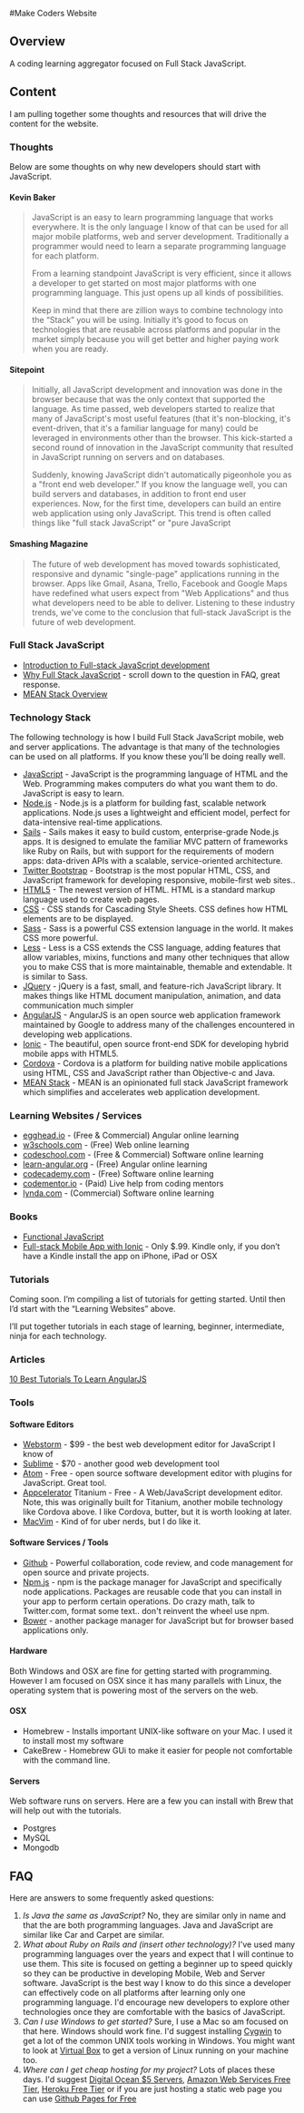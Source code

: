 #Make Coders Website

## Overview

A coding learning aggregator focused on Full Stack JavaScript.

## Content

I am pulling together some thoughts and resources that will drive the content for the website.

### Thoughts

Below are some thoughts on why new developers should start with JavaScript.

#### Kevin Baker
> JavaScript is an easy to learn programming language that works everywhere. It is the only language I know of that can be used for all major mobile platforms, web and server development. Traditionally a programmer would need to learn a separate programming language for each platform. 
>
>From a learning standpoint JavaScript is very efficient, since it allows a developer to get started on most major platforms with one programming language. This just opens up all kinds of possibilities.
> 
> Keep in mind that there are  zillion ways to combine technology into the “Stack” you will be using. Initially it’s good to focus on technologies that are reusable across platforms and popular in the market simply because you will get better and higher paying work when you are ready. 


#### Sitepoint
> Initially, all JavaScript development and innovation was done in the browser because that was the only context that supported the language. As time passed, web developers started to realize that many of JavaScript's most useful features (that it's non-blocking, it's event-driven, that it's a familiar language for many) could be leveraged in environments other than the browser. This kick-started a second round of innovation in the JavaScript community that resulted in JavaScript running on servers and on databases.
>
>Suddenly, knowing JavaScript didn't automatically pigeonhole you as a "front end web developer." If you know the language well, you can build servers and databases, in addition to front end user experiences. Now, for the first time, developers can build an entire web application using only JavaScript. This trend is often called things like "full stack JavaScript" or "pure JavaScript 


#### Smashing Magazine

>The future of web development has moved towards sophisticated, responsive and dynamic "single-page" applications running in the browser. Apps like Gmail, Asana, Trello, Facebook and Google Maps have redefined what users expect from "Web Applications" and thus what developers need to be able to deliver. Listening to these industry trends, we've come to the conclusion that full-stack JavaScript is the future of web development. 

### Full Stack JavaScript

* [Introduction to Full-stack JavaScript development](http://www.smashingmagazine.com/2013/11/21/introduction-to-full-stack-JavaScript/)
* [Why Full Stack JavaScript](http://www.fullstackacademy.com/faq#why_JavaScript) - scroll down to the question in FAQ, great response.
* [MEAN Stack Overview](http://www.sitepoint.com/full-stack-JavaScript-development-mean/)

### Technology Stack
The following technology is how I build Full Stack JavaScript mobile, web and server applications. The advantage is that many of the technologies can be used on all platforms. If you know these you’ll be doing really well.

* [JavaScript](http://en.wikipedia.org/wiki/JavaScript) - JavaScript is the programming language of HTML and the Web. Programming makes computers do what you want them to do. JavaScript is easy to learn.
* [Node.js](https://nodejs.org/) - Node.js is a platform for building fast, scalable network applications. Node.js uses a lightweight and efficient model, perfect for data-intensive real-time applications.
* [Sails](http://sailsjs.org/#!/) - Sails makes it easy to build custom, enterprise-grade Node.js apps. It is designed to emulate the familiar MVC pattern of frameworks like Ruby on Rails, but with support for the requirements of modern apps: data-driven APIs with a scalable, service-oriented architecture.
* [Twitter Bootstrap](http://getbootstrap.com) - Bootstrap is the most popular HTML, CSS, and JavaScript framework for developing responsive, mobile-first web sites..
* [HTML5](http://en.wikipedia.org/wiki/HTML5) - The newest version of HTML. HTML is a standard markup language used to create web pages.
* [CSS](http://en.wikipedia.org/wiki/Cascading_Style_Sheets) - CSS stands for Cascading Style Sheets. CSS defines how HTML elements are to be displayed.
* [Sass](http://sass-lang.com/) - Sass is a powerful CSS extension language in the world. It makes CSS more powerful.
* [Less](http://lesscss.org/) - Less is a CSS extends the CSS language, adding features that allow variables, mixins, functions and many other techniques that allow you to make CSS that is more maintainable, themable and extendable. It is similar to Sass.
* [JQuery](https://jquery.com/) - jQuery is a fast, small, and feature-rich JavaScript library. It makes things like HTML document manipulation, animation, and data communication much simpler
* [AngularJS](https://angularjs.org/) - AngularJS is an open source web application framework maintained by Google to address many of the challenges encountered in developing web applications.
* [Ionic](http://ionicframework.com/) - The beautiful, open source front-end SDK for developing hybrid mobile apps with HTML5.
* [Cordova](https://cordova.apache.org/) - Cordova is a platform for building native mobile applications using HTML, CSS and JavaScript rather than Objective-c and Java.
* [MEAN Stack](http://mean.io/#!/) - MEAN is an opinionated full stack JavaScript framework which simplifies and accelerates web application development.

### Learning Websites / Services

* [egghead.io](https://egghead.io) - (Free & Commercial) Angular online learning
* [w3schools.com](http://www.w3schools.com) - (Free) Web online learning
* [codeschool.com](https://www.codeschool.com) - (Free & Commercial) Software online learning
* [learn-angular.org](http://learn-angular.org) - (Free) Angular online learning
* [codecademy.com](http://www.codecademy.com) - (Free) Software online learning
* [codementor.io](https://www.codementor.io) - (Paid) Live help from coding mentors
* [lynda.com](http://www.lynda.com) - (Commercial) Software online learning

### Books

* [Functional JavaScript](http://www.amazon.com/Functional-JavaScript-Introducing-Programming-Underscore-js/dp/1449360726)
* [Full-stack Mobile App with Ionic](http://www.amazon.com/Full-Stack-Mobile-Ionic-Framework-ebook/dp/B00QF1H380) - Only $.99. Kindle only, if you don’t have a Kindle install the app on iPhone, iPad or OSX

### Tutorials

Coming soon. I’m compiling a list of tutorials for getting started. Until then I’d start with the “Learning Websites” above.

I’ll put together tutorials in each stage of learning, beginner, intermediate, ninja for each technology.

### Articles

[10 Best Tutorials To Learn AngularJS](http://www.hongkiat.com/blog/angularjs-tutorials-screencast)

### Tools

#### Software Editors

* [Webstorm](https://www.jetbrains.com/webstorm/) - $99 - the best web development editor for JavaScript I know of
* [Sublime](http://www.sublimetext.com/) - $70 - another good web development tool
* [Atom](https://atom.io) - Free - open source software development editor with plugins for JavaScript. Great tool.
* [Appcelerator](http://www.appcelerator.com/product/) Titanium - Free - A Web/JavaScript development editor. Note, this was originally built for Titanium, another mobile technology like Cordova above. I like Cordova, butter, but it is worth looking at later.
* [MacVim](https://github.com/b4winckler/macvim) - Kind of for uber nerds, but I do like it.

#### Software Services / Tools

* [Github](http://github.com) - Powerful collaboration, code review, and code management for open source and private projects. 
* [Npm.js](https://www.npmjs.com) - npm is the package manager for JavaScript and specifically node applications. Packages are reusable code that you can install in your app to perform certain operations. Do crazy math, talk to Twitter.com, format some text.. don't reinvent the wheel use npm.
* [Bower](http://bower.io/) - another package manager for JavaScript but for browser based applications only.


#### Hardware

Both Windows and OSX are fine for getting started with programming. However I am focused on OSX since it has many parallels with Linux, the operating system that is powering most of the servers on the web.

#### OSX

* Homebrew - Installs important UNIX-like software on your Mac. I used it to install most my software
* CakeBrew - Homebrew GUi to make it easier for people not comfortable with the command line.

#### Servers

Web software runs on servers. Here are a few you can install with Brew that will help out with the tutorials.

* Postgres
* MySQL
* Mongodb

## FAQ

Here are answers to some frequently asked questions:

1. _Is Java the same as JavaScript?_ No, they are similar only in name and that the are both programming languages. Java and JavaScript are similar like Car and Carpet are similar.
2. _What about Ruby on Rails and (insert other technology)?_ I've used many programming languages over the years and expect that I will continue to use them. This site is focused on getting a beginner up to speed quickly so they can be productive in developing Mobile, Web and Server software. JavaScript is the best way I know to do this since a developer can effectively code on all platforms after learning only one programming language. I'd encourage new developers to explore other technologies once they are comfortable with the basics of JavaScript.
3. _Can I use Windows to get started?_ Sure, I use a Mac so am focused on that here. Windows should work fine. I'd suggest installing [Cygwin](http://www.redhat.com/services/custom/cygwin/) to get a lot of the common UNIX tools working in Windows. You might want to look at [Virtual Box](https://www.virtualbox.org/) to get a version of Linux running on your machine too.
4. _Where can I get cheap hosting for my project?_ Lots of places these days. I'd suggest [Digital Ocean $5 Servers](http://digitalocean.com), [Amazon Web Services Free Tier](http://aws.amazon.com/free), [Heroku Free Tier](http://heroku.com) or if you are just hosting a static web page you can use [Github Pages for Free](https://pages.github.com/)

